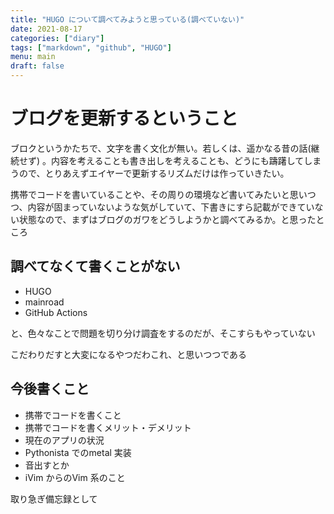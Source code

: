 ```yaml
---
title: "HUGO について調べてみようと思っている(調べていない)"
date: 2021-08-17
categories: ["diary"]
tags: ["markdown", "github", "HUGO"]
menu: main
draft: false
---
```




# ブログを更新するということ

ブロクというかたちで、文字を書く文化が無い。若しくは、遥かなる昔の話(継続せず) 。内容を考えることも書き出しを考えることも、どうにも躊躇してしまうので、とりあえずエイヤーで更新するリズムだけは作っていきたい。

携帯でコードを書いていることや、その周りの環境など書いてみたいと思いつつ、内容が固まっていないような気がしていて、下書きにすら記載ができていない状態なので、まずはブログのガワをどうしようかと調べてみるか。と思ったところ

## 調べてなくて書くことがない

- HUGO
- mainroad
- GitHub Actions

と、色々なことで問題を切り分け調査をするのだが、そこすらもやっていない

こだわりだすと大変になるやつだわこれ、と思いつつである

## 今後書くこと

- 携帯でコードを書くこと
- 携帯でコードを書くメリット・デメリット
- 現在のアプリの状況
- Pythonista でのmetal 実装
- 音出すとか
- iVim からのVim 系のこと

取り急ぎ備忘録として
